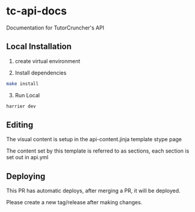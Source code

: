 # tc-api-docs
Documentation for TutorCruncher's API

## Local Installation

1. create virtual environment

2. Install dependencies
```bash
make install
```

3. Run Local
```bash
harrier dev
```

## Editing

The visual content is setup in the api-content.jinja template stype page

The content set by this template is referred to as sections, each section is set out in api.yml

## Deploying

This PR has automatic deploys, after merging a PR, it will be deployed. 

Please create a new tag/release after making changes.
